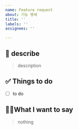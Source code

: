 ```yaml
---
name: Feature request
about: 기능 명세
title: ''
labels: ''
assignees: ''

---
```


## 📑 describe
> description

## ✅ Things to do
- [ ] to do


## 🙋🏿What I want to say

> nothing
